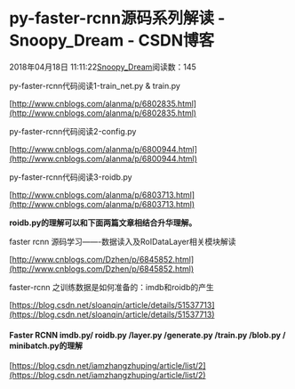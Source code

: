 # py-faster-rcnn源码系列解读 - Snoopy_Dream - CSDN博客





2018年04月18日 11:11:22[Snoopy_Dream](https://me.csdn.net/e01528)阅读数：145








py-faster-rcnn代码阅读1-train_net.py & train.py

[http://www.cnblogs.com/alanma/p/6802835.html](http://www.cnblogs.com/alanma/p/6802835.html)

py-faster-rcnn代码阅读2-config.py

[http://www.cnblogs.com/alanma/p/6800944.html](http://www.cnblogs.com/alanma/p/6800944.html)

py-faster-rcnn代码阅读3-roidb.py

[http://www.cnblogs.com/alanma/p/6803713.html](http://www.cnblogs.com/alanma/p/6803713.html)

**roidb.py的理解可以和下面两篇文章相结合升华理解。**

faster rcnn 源码学习——-数据读入及RoIDataLayer相关模块解读

[http://www.cnblogs.com/Dzhen/p/6845852.html](http://www.cnblogs.com/Dzhen/p/6845852.html)

faster-rcnn 之训练数据是如何准备的：imdb和roidb的产生

[https://blog.csdn.net/sloanqin/article/details/51537713](https://blog.csdn.net/sloanqin/article/details/51537713)

#### Faster RCNN imdb.py/ roidb.py /layer.py /generate.py /train.py /blob.py / minibatch.py的理解

[https://blog.csdn.net/iamzhangzhuping/article/list/2](https://blog.csdn.net/iamzhangzhuping/article/list/2)



